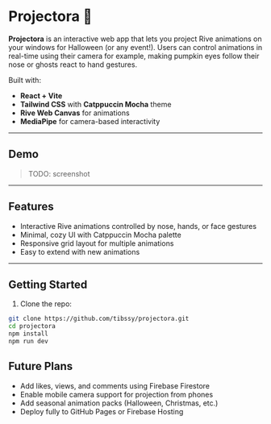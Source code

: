 # Projectora 👻

**Projectora** is an interactive web app that lets you project Rive animations on your windows for Halloween (or any event!). Users can control animations in real-time using their camera for example, making pumpkin eyes follow their nose or ghosts react to hand gestures.

Built with:
- **React + Vite**
- **Tailwind CSS** with **Catppuccin Mocha** theme
- **Rive Web Canvas** for animations
- **MediaPipe** for camera-based interactivity

---

## Demo

> TODO: screenshot

---

## Features

- Interactive Rive animations controlled by nose, hands, or face gestures
- Minimal, cozy UI with Catppuccin Mocha palette
- Responsive grid layout for multiple animations
- Easy to extend with new animations

---

## Getting Started

1. Clone the repo:

```bash
git clone https://github.com/tibssy/projectora.git
cd projectora
npm install
npm run dev
```

## Future Plans
- Add likes, views, and comments using Firebase Firestore
- Enable mobile camera support for projection from phones
- Add seasonal animation packs (Halloween, Christmas, etc.)
- Deploy fully to GitHub Pages or Firebase Hosting

